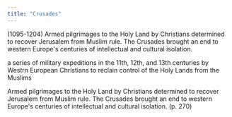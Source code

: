 ```yaml
---
title: "Crusades"
---
```

(1095-1204) Armed pilgrimages to the Holy Land by Christians determined to recover Jerusalem from Muslim rule. The Crusades brought an end to western Europe's centuries of intellectual and cultural isolation.

a series of military expeditions in the 11th, 12th, and 13th centuries by Westrn European Christians to reclain control of the Holy Lands from the Muslims

Armed pilgrimages to the Holy Land by Christians determined to recover Jerusalem from Muslim rule. The Crusades brought an end to western Europe's centuries of intellectual and cultural isolation. (p. 270)

